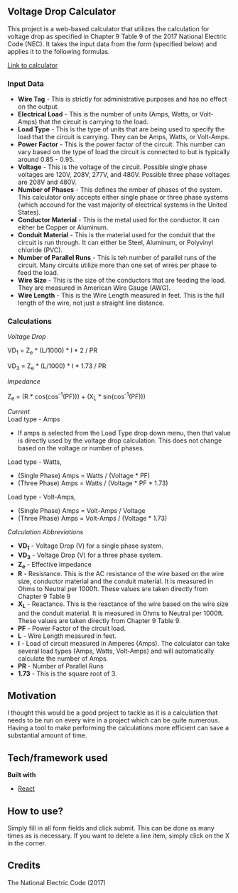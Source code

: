 ## Voltage Drop Calculator

This project is a web-based calculator that utilizes the calculation for voltage drop as specified in Chapter 9 Table 9 of the 2017 National Electric Code (NEC). It takes the input data from the form (specified below) and applies it to the following formulas.

[Link to calculator](https://jrt5054.github.io/vd-calc/)

### Input Data

- **Wire Tag** - This is strictly for administrative purposes and has no effect on the output.
- **Electrical Load** - This is the number of units (Amps, Watts, or Volt-Amps) that the circuit is carrying to the load.
- **Load Type** - This is the type of units that are being used to specify the load that the circuit is carrying. They can be Amps, Watts, or Volt-Amps.
- **Power Factor** - This is the power factor of the circuit. This number can vary based on the type of load the circuit is connected to but is typically around 0.85 - 0.95.
- **Voltage** - This is the voltage of the circuit. Possible single phase voltages are 120V, 208V, 277V, and 480V. Possible three phase voltages are 208V and 480V.
- **Number of Phases** - This defines the nmber of phases of the system. This calculator only accepts either single phase or three phase systems (which accound for the vast majority of electrical systems in the United States).
- **Conductor Material** - This is the metal used for the conductor. It can either be Copper or Aluminum.
- **Conduit Material** - This is the material used for the conduit that the circuit is run through. It can either be Steel, Aluminum, or Polyvinyl chloride (PVC).
- **Number of Parallel Runs** - This is teh number of parallel runs of the circuit. Many circuits utilize more than one set of wires per phase to feed the load.
- **Wire Size** - This is the size of the conductors that are feeding the load. They are measured in American Wire Gauge (AWG).
- **Wire Length** - This is the Wire Length measured in feet. This is the full length of the wire, not just a straight line distance.

### Calculations

*Voltage Drop*

VD<sub>1</sub>  = Z<sub>e</sub> * (L/1000) * I * 2 / PR

VD<sub>3</sub>  = Z<sub>e</sub> * (L/1000) * I * 1.73 / PR

*Impedance*

Z<sub>e</sub> = (R * cos(cos<sup>-1</sup>(PF))) + (X<sub>L</sub> * sin(cos<sup>-1</sup>(PF)))

*Current* <br>
Load type - Amps
- If amps is selected from the Load Type drop down menu, then that value is directly used by the voltage drop calculation. This does not change based on the voltage or number of phases.

Load type - Watts, 
- (Single Phase) Amps = Watts / (Voltage * PF)
- (Three Phase) Amps = Watts / (Voltage * PF * 1.73)

Load type - Volt-Amps, 
- (Single Phase) Amps = Volt-Amps / Voltage
- (Three Phase) Amps = Volt-Amps / (Voltage * 1.73)

*Calculation Abbreviations*

- **VD<sub>1</sub>** - Voltage Drop (V) for a single phase system. 
- **VD<sub>3</sub>** - Voltage Drop (V) for a three phase system.
- **Z<sub>e</sub>** - Effective impedance
- **R** - Resistance.  This is the AC resistance of the wire based on the wire size, conductor material and the conduit material. It is measured in Ohms to Neutral per 1000ft. These values are taken directly from Chapter 9 Table 9
- **X<sub>L</sub>** - Reactance. This is the reactance of the wire based on the wire size and the conduit material. It is measured in Ohms to Neutral per 1000ft. These values are taken directly from Chapter 9 Table 9.
- **PF** - Power Factor of the circuit load. 
- **L** - Wire Length measured in feet. 
- **I** - Load of circuit measured in Amperes (Amps). The calculator can take several load types (Amps, Watts, Volt-Amps) and will automatically calculate the number of Amps.
- **PR** - Number of Parallel Runs
- **1.73** - This is the square root of 3.


## Motivation

I thought this would be a good project to tackle as it is a calculation that needs to be run on every wire in a project which can be quite numerous. Having a tool to make performing the calculations more efficient can save a substantial amount of time. 


## Tech/framework used

<b>Built with</b>
- [React](https://reactjs.org/)


## How to use?

Simply fill in all form fields and click submit. This can be done as many times as is necessary. If you want to delete a line item, simply click on the X in the corner.

## Credits

The National Electric Code (2017)
